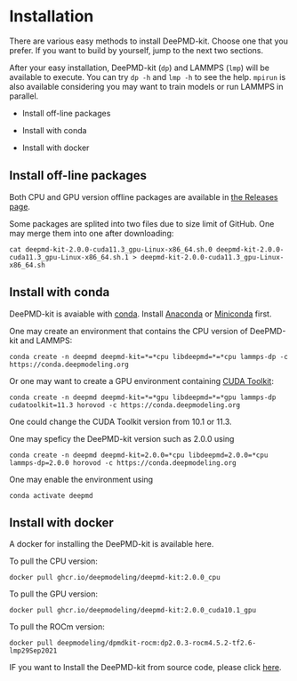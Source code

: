 # Installation
There are various easy methods to install DeePMD-kit. Choose one that you prefer. If you want to build by yourself, jump to the next two sections.

After your easy installation, DeePMD-kit (`dp`) and LAMMPS (`lmp`) will be available to execute. You can try `dp -h` and `lmp -h` to see the help. `mpirun` is also available considering you may want to train models or run LAMMPS in parallel.

- Install off-line packages

- Install with conda

- Install with docker

## Install off-line packages
Both CPU and GPU version offline packages are available in [the Releases page](https://github.com/deepmodeling/deepmd-kit/releases).

Some packages are splited into two files due to size limit of GitHub. One may merge them into one after downloading:

	cat deepmd-kit-2.0.0-cuda11.3_gpu-Linux-x86_64.sh.0 deepmd-kit-2.0.0-cuda11.3_gpu-Linux-x86_64.sh.1 > deepmd-kit-2.0.0-cuda11.3_gpu-Linux-x86_64.sh

## Install with conda
DeePMD-kit is avaiable with [conda](https://github.com/conda/conda). Install [Anaconda](https://www.anaconda.com/products/individual#download-section) or [Miniconda](https://docs.conda.io/en/latest/miniconda.html) first.

One may create an environment that contains the CPU version of DeePMD-kit and LAMMPS:

	conda create -n deepmd deepmd-kit=*=*cpu libdeepmd=*=*cpu lammps-dp -c https://conda.deepmodeling.org
Or one may want to create a GPU environment containing [CUDA Toolkit](https://docs.nvidia.com/deploy/cuda-compatibility/index.html#binary-compatibility__table-toolkit-driver):

	conda create -n deepmd deepmd-kit=*=*gpu libdeepmd=*=*gpu lammps-dp cudatoolkit=11.3 horovod -c https://conda.deepmodeling.org
One could change the CUDA Toolkit version from 10.1 or 11.3.

One may speficy the DeePMD-kit version such as 2.0.0 using

	conda create -n deepmd deepmd-kit=2.0.0=*cpu libdeepmd=2.0.0=*cpu lammps-dp=2.0.0 horovod -c https://conda.deepmodeling.org
One may enable the environment using

	conda activate deepmd
## Install with docker
A docker for installing the DeePMD-kit is available here.

To pull the CPU version:

	docker pull ghcr.io/deepmodeling/deepmd-kit:2.0.0_cpu
To pull the GPU version:

	docker pull ghcr.io/deepmodeling/deepmd-kit:2.0.0_cuda10.1_gpu
To pull the ROCm version:

	docker pull deepmodeling/dpmdkit-rocm:dp2.0.3-rocm4.5.2-tf2.6-lmp29Sep2021

IF you want to Install the DeePMD-kit from source code, please click [here](https://docs.deepmodeling.org/projects/deepmd/en/master/install/install-from-source.html). 